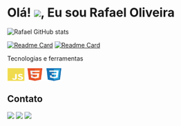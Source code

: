 <h1 align="left">Olá! <img src="https://raw.githubusercontent.com/kaueMarques/kaueMarques/master/hi.gif" height="30px">, Eu sou Rafael Oliveira</h1>

![Rafael GitHub stats](https://github-readme-stats.vercel.app/api?username=rafaeldotdev&show_icons=true&theme=transparent)


[![Readme Card](https://github-readme-stats.vercel.app/api/pin/?username=rafaeldotdev&repo=currency-converter-in-JavaScript)](https://github.com/rafaeldotdev/currency-converter-in-JavaScript)
[![Readme Card](https://github-readme-stats.vercel.app/api/pin/?username=rafaeldotdev&repo=estudaPlus)](https://github.com/rafaeldotdev/estudaPlus) 

<p>Tecnologias e ferramentas</p>
 <div style="display: inline_block">
  <img align="center" alt="Rafa-Js" height="30" width="40" src="https://raw.githubusercontent.com/devicons/devicon/master/icons/javascript/javascript-plain.svg">
  <img align="center" alt="Rafa-HTML" height="30" width="40" src="https://raw.githubusercontent.com/devicons/devicon/master/icons/html5/html5-original.svg">
  <img align="center" alt="Rafa-CSS" height="30" width="40" src="https://raw.githubusercontent.com/devicons/devicon/master/icons/css3/css3-original.svg">
</div>

## Contato

<div> 
  <a href="https://www.instagram.com/rafaelmoliveira_" target="_blank"><img src="https://img.shields.io/badge/-Instagram-%23E4405F?style=for-the-badge&logo=instagram&logoColor=white" target="_blank"></a>
  <a href = "mailto:rafaelbmoliveira211@gmail.com"><img src="https://img.shields.io/badge/-Gmail-%23333?style=for-the-badge&logo=gmail&logoColor=white" target="_blank"></a>
  <a href="https://www.linkedin.com/in/rafael-oliveira-9ba717291" target="_blank"><img src="https://img.shields.io/badge/-LinkedIn-%230077B5?style=for-the-badge&logo=linkedin&logoColor=white" target="_blank"></a> 
  
</div>
